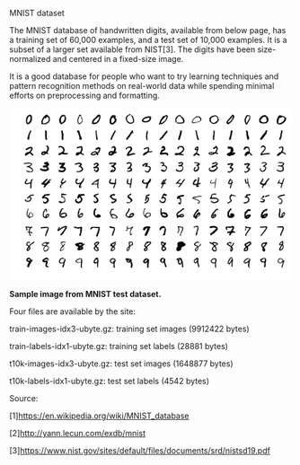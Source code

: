 MNIST dataset 
 
The MNIST database of handwritten digits, available from below page, has a training set of 60,000 examples, and a test set of 10,000 examples. It is a subset of a larger set available from NIST[3]. The digits have been size-normalized and centered in a fixed-size image.

It is a good database for people who want to try learning techniques and pattern recognition methods on real-world data while spending minimal efforts on preprocessing and formatting.

![Sample images from MNIST test dataset.](MnistExamples.png)

 **Sample image from MNIST test dataset.**

Four files are available by the site:

train-images-idx3-ubyte.gz:  training set images (9912422 bytes)

train-labels-idx1-ubyte.gz:  training set labels (28881 bytes) 

t10k-images-idx3-ubyte.gz:   test set images (1648877 bytes) 

t10k-labels-idx1-ubyte.gz:   test set labels (4542 bytes)

Source:

[1]https://en.wikipedia.org/wiki/MNIST_database

[2]http://yann.lecun.com/exdb/mnist

[3]https://www.nist.gov/sites/default/files/documents/srd/nistsd19.pdf

